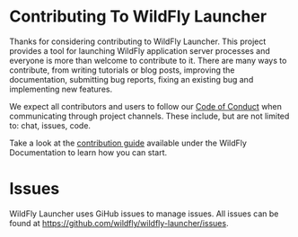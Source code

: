 # Contributing To WildFly Launcher

Thanks for considering contributing to WildFly Launcher. This project provides a tool for launching  WildFly application server processes and everyone is more than welcome to contribute to it. There are many ways to contribute, from writing tutorials or blog posts, improving the documentation, submitting bug reports, fixing an existing bug and implementing new features.

We expect all contributors and users to follow our [Code of Conduct](https://github.com/wildfly/wildfly-core/blob/main/CODE_OF_CONDUCT.md) when communicating through project channels. These include, but are not limited to: chat, issues, code.

Take a look at the [contribution guide](https://docs.wildfly.org/27/Hacking_On_WildFly.html) available under the WildFly Documentation to learn how you can start.

# Issues

WildFly Launcher uses GiHub issues to manage issues. All issues can be found at https://github.com/wildfly/wildfly-launcher/issues.